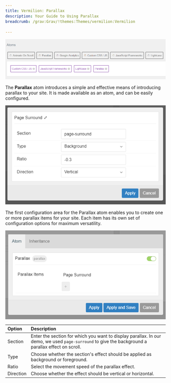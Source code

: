 ```yaml
---
title: Vermilion: Parallax
description: Your Guide to Using Parallax
breadcrumb: /grav:Grav/!themes:Themes/vermilion:Vermilion

---
```


![](assets/parallax_1.png)

The **Parallax** atom introduces a simple and effective means of introducing parallax to your site. It is made available as an atom, and can be easily configured. 

![](assets/parallax_2.png)

The first configuration area for the Parallax atom enables you to create one or more parallax items for your site. Each item has its own set of configuration options for maximum versatility.

![](assets/parallax_3.png)

| Option    | Description                                                                                                                                        |
| :-----    | :-----                                                                                                                                             |
| Section   | Enter the section for which you want to display parallax. In our demo, we used `page-surround` to give the background a parallax effect on scroll. |
| Type      | Choose whether the section's effect should be applied as background or foreground.                                                                 |
| Ratio     | Select the movement speed of the parallax effect.                                                                                                  |
| Direction | Choose whether the effect should be vertical or horizontal.                                                                                        |
